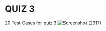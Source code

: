 # QUIZ 3
20 Test Cases for quiz 3
![Screenshot (2317)](https://user-images.githubusercontent.com/39644383/142585992-356242df-d404-41b1-a200-809210e3a215.png)


